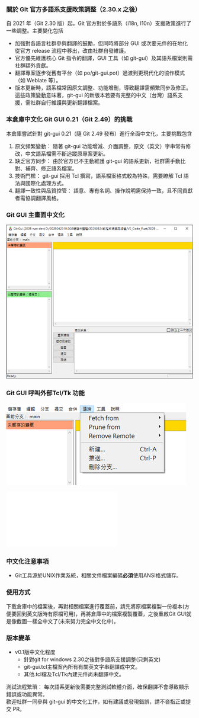 ### 關於 Git 官方多語系支援政策調整（2.30.x 之後）  

自 2021 年（Git 2.30 版）起，Git 官方對於多語系（i18n, l10n）支援政策進行了一些調整。主要變化包括  

 - 加強對各語言社群參與翻譯的鼓勵，但同時將部分 GUI 或次要元件的在地化從官方 release 流程中移出，改由社群自發維護。  
 - 官方優先維護核心 Git 指令的翻譯，GUI 工具（如 git-gui）及其語系檔案則需社群額外貢獻。  
 - 翻譯專案逐步從舊有平台（如 po/git-gui.pot）過渡到更現代化的協作模式（如 Weblate 等）。  
 - 版本更新時，語系檔常因原文調整、功能增刪，導致翻譯需頻繁同步及修正。  
這些政策變動意味著，git-gui 的新版本若要有完整的中文（台灣）語系支援，需社群自行維護與更新翻譯檔案。  

### 本倉庫中文化 Git GUI 0.21（Git 2.49）的挑戰  

本倉庫嘗試針對 git-gui 0.21（隨 Git 2.49 發布）進行全面中文化，主要挑戰包含  

1. 原文頻繁變動： 隨著 git-gui 功能增減、介面調整，原文（英文）字串常有修改，中文語系檔需不斷追蹤原專案更新。  
2. 缺乏官方同步： 由於官方已不主動維護 git-gui 的語系更新，社群需手動比對、補齊、修正語系檔案。  
3. 技術門檻： git-gui 採用 Tcl 撰寫，語系檔案格式較為特殊，需要瞭解 Tcl 語法與國際化處理方式。  
4. 翻譯一致性與品質控管： 語意、專有名詞、操作說明需保持一致，且不同貢獻者需協調翻譯風格。  

### Git GUI 主畫面中文化  

![Git GUI 主畫面](pic/Git-GUI-main-win-1.png)  

### Git GUI 呼叫外部Tcl/Tk 功能  

![Git GUI 主畫面外部Tcl/Tk功能](pic/Git-GUI-main-win-2.png)  

![Git目錄中.tcl檔案位置](/git-dir-tree.txt)  

### 中文化注意事項  

 - Git工具源於UNIX作業系統，相關文件檔案編碼**必須**使用ANSI格式儲存。  

### 使用方式  

下載倉庫中的檔案後，再對相關檔案進行覆蓋前，請先將原檔案複製一份複本(方便要回到英文版時有原檔可用)，再將倉庫中的檔案複製覆蓋，之後重啟Git GUI就是像截圖一樣全中文了(未來努力完全中文化中)。  

### 版本變革  

 - v0.1版中文化程度  
     - 針對git for windows 2.30之後對多語系支援調整(只剩英文)  
     - git-gui.tcl主檔案內所有有關英文字串翻譯成中文。  
     - 其他.tcl檔及Tcl/Tk內建元件尚未翻譯中文。  

測試流程繁瑣： 每次語系更新後需要完整測試軟體介面，確保翻譯不會導致顯示錯誤或功能異常。  
歡迎社群一同參與 git-gui 的中文化工作，如有建議或發現錯誤，請不吝指正或提交 PR。  
